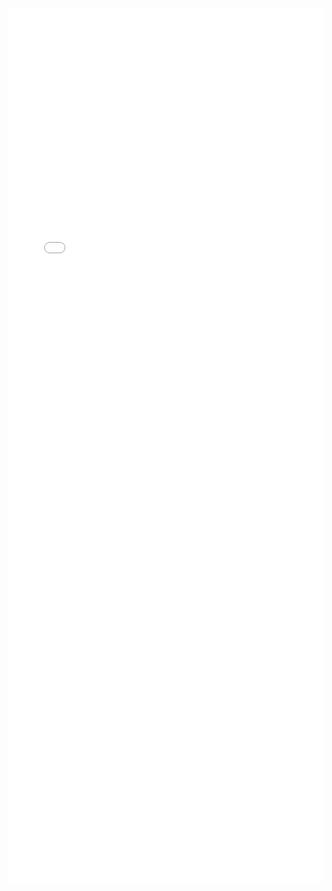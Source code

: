 ---
---

<iframe src="/mrrobust/docs/helpfiles/mrrobust-html.html" width="100%" style="height: 100em; border: none">
</iframe>
